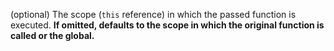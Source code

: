 (optional) The scope (`this` reference) in which the passed function is executed.
<strong>If omitted, defaults to the scope in which the original function is called or the global.</strong>

